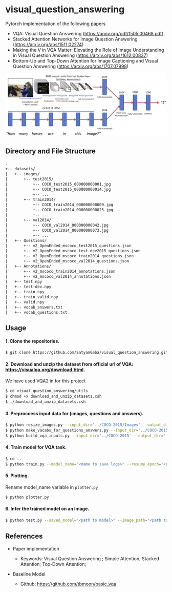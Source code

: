 # visual_question_answering
Pytorch implementation of the following papers 
- VQA: Visual Question Answering (https://arxiv.org/pdf/1505.00468.pdf).
- Stacked Attention Networks for Image Question Answering (https://arxiv.org/abs/1511.02274)
- Making the V in VQA Matter: Elevating the Role of Image Understanding in Visual Question Answering (https://arxiv.org/abs/1612.00837)
- Bottom-Up and Top-Down Attention for Image Captioning and Visual Question Answering (https://arxiv.org/abs/1707.07998)


![model](./png/basic_model.png)

## Directory and File Structure
```
.
+-- datasets/
|   +-- images/
|       +-- test2015/
|           +-- COCO_test2015_000000000001.jpg
|           +-- COCO_test2015_000000000014.jpg
|           +-- ...
|       +-- train2014/
|           +-- COCO_train2014_000000000009.jpg
|           +-- COCO_train2014_000000000025.jpg
|           +-- ...
|       +-- val2014/
|           +-- COCO_val2014_000000000042.jpg
|           +-- COCO_val2014_000000000073.jpg
|           +-- ...
|   +-- Questions/
|       +-- v2_OpenEnded_mscoco_test2015_questions.json
|       +-- v2_OpenEnded_mscoco_test-dev2015_questions.json
|       +-- v2_OpenEnded_mscoco_train2014_questions.json
|       +-- v2_OpenEnded_mscoco_val2014_questions.json
|   +-- Annotations/
|       +-- v2_mscoco_train2014_annotations.json
|       +-- v2_mscoco_val2014_annotations.json
|   +-- test.npy
|   +-- test-dev.npy
|   +-- train.npy
|   +-- train_valid.npy
|   +-- valid.npy
|   +-- vocab_answers.txt
|   +-- vocab_questions.txt
```


## Usage 

#### 1. Clone the repositories.
```bash
$ git clone https://github.com/SatyamGaba/visual_question_answering.git
```

#### 2. Download and unzip the dataset from official url of VQA: https://visualqa.org/download.html.
We have used VQA2 in for this project
```bash
$ cd visual_question_answering/utils
$ chmod +x download_and_unzip_datasets.csh
$ ./download_and_unzip_datasets.csh
```

#### 3. Preproccess input data for (images, questions and answers).

```bash
$ python resize_images.py --input_dir='../COCO-2015/Images' --output_dir='../COCO-2015/Resized_Images'  
$ python make_vacabs_for_questions_answers.py --input_dir='../COCO-2015'
$ python build_vqa_inputs.py --input_dir='../COCO-2015' --output_dir='../COCO-2015'
```

#### 4. Train model for VQA task.

```bash
$ cd ..
$ python train.py --model_name="<name to save logs>" --resume_epoch="<epoch number to resume from>" --saved_model="<saved model if resume training>"
```
#### 5. Plotting.
Rename model_name variable in `plotter.py`
```bash
$ python plotter.py
```

#### 6. Infer the trained model on an Image.

```bash
$ python test.py --saved_model="<path to model>" --image_path="<path to image>" --question="<ask question here>"
```

## References
* Paper implementation
  + Keywords: Visual Question Answering ; Simple Attention; Stacked Attention; Top-Down Attention;
    
* Baseline Model
  + Github: https://github.com/tbmoon/basic_vqa
